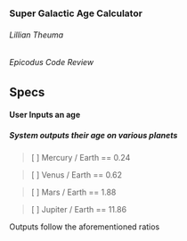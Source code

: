 ### Super Galactic Age Calculator

###### Lillian Theuma
###### Epicodus Code Review

## Specs

#### User Inputs an age
##### System outputs their age on various planets

> [ ] Mercury / Earth == 0.24

> [ ] Venus / Earth == 0.62

> [ ] Mars / Earth == 1.88

> [ ] Jupiter / Earth == 11.86

Outputs follow the aforementioned ratios
